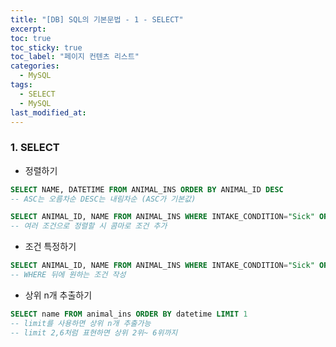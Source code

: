 ```yaml
---
title: "[DB] SQL의 기본문법 - 1 - SELECT"
excerpt:
toc: true
toc_sticky: true
toc_label: "페이지 컨텐츠 리스트"
categories:
  - MySQL
tags:
  - SELECT
  - MySQL
last_modified_at:
---
```


### **1. SELECT**

- 정렬하기

```sql
SELECT NAME, DATETIME FROM ANIMAL_INS ORDER BY ANIMAL_ID DESC
-- ASC는 오름차순 DESC는 내림차순 (ASC가 기본값)

SELECT ANIMAL_ID, NAME FROM ANIMAL_INS WHERE INTAKE_CONDITION="Sick" ORDER BY ANIMAL_ID, NAME
-- 여러 조건으로 정렬할 시 콤마로 조건 추가
```

- 조건 특정하기

```sql
SELECT ANIMAL_ID, NAME FROM ANIMAL_INS WHERE INTAKE_CONDITION="Sick" ORDER BY ANIMAL_ID
-- WHERE 뒤에 원하는 조건 작성

```

- 상위 n개 추출하기

```sql
SELECT name FROM animal_ins ORDER BY datetime LIMIT 1
-- limit를 사용하면 상위 n개 추출가능
-- limit 2,6처럼 표현하면 상위 2위~ 6위까지

```
